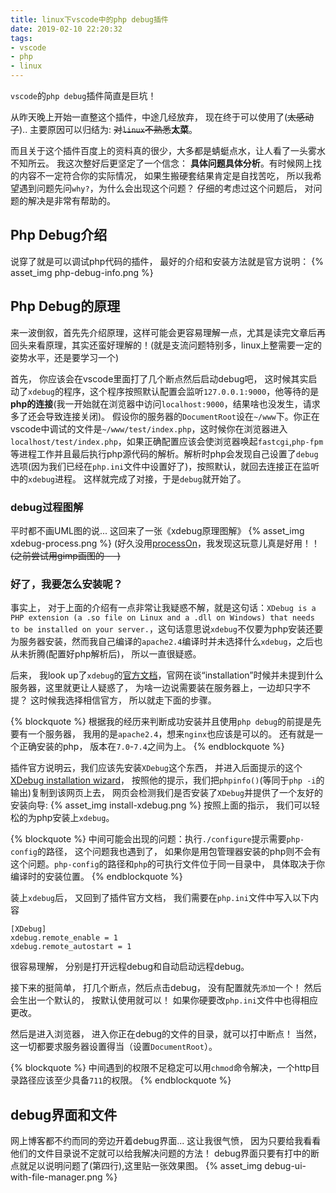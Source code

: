 ```yaml
---
title: linux下vscode中的php debug插件
date: 2019-02-10 22:20:32
tags:
- vscode
- php
- linux
---
```


`vscode`的`php debug`插件简直是巨坑！

从昨天晚上开始一直整这个插件，中途几经放弃， 现在终于可以使用了(~~太感动了~~).. 主要原因可以归结为: ~~对`linux`不熟悉~~**太菜**。

而且关于这个插件百度上的资料真的很少，大多都是蜻蜓点水，让人看了一头雾水不知所云。 我这次整好后更坚定了一个信念： **具体问题具体分析**。有时候网上找的内容不一定符合你的实际情况， 如果生搬硬套结果肯定是自找苦吃， 所以我希望遇到问题先问`why?`，为什么会出现这个问题？ 仔细的考虑过这个问题后， 对问题的解决是非常有帮助的。

## Php Debug介绍
说穿了就是可以调试php代码的插件， 最好的介绍和安装方法就是官方说明：
{% asset_img php-debug-info.png %}

## Php Debug的原理
来一波倒叙，首先先介绍原理，这样可能会更容易理解一点，尤其是读完文章后再回头来看原理，其实还蛮好理解的！(就是支流问题特别多，linux上整需要一定的姿势水平，还是要学习一个)

首先， 你应该会在vscode里面打了几个断点然后启动debug吧， 这时候其实启动了`xdebug`的程序，这个程序按照默认配置会监听`127.0.0.1:9000`，他等待的是**php的连接**(我一开始就在浏览器中访问`localhost:9000`，结果啥也没发生，请求多了还会导致连接关闭)。
假设你的服务器的`DocumentRoot`设在`~/www`下。你正在vscode中调试的文件是`~/www/test/index.php`，这时候你在浏览器进入`localhost/test/index.php`，如果正确配置应该会使浏览器唤起`fastcgi`,`php-fpm`等进程工作并且最后执行php源代码的解析。解析时php会发现自己设置了`debug`选项(因为我们已经在`php.ini`文件中设置好了)，按照默认，就回去连接正在监听中的`xdebug`进程。 这样就完成了对接，于是`debug`就开始了。

### debug过程图解
平时都不画UML图的说... 这回来了一张《xdebug原理图解》
{%  asset_img  xdebug-process.png %}
(好久没用[processOn](https://www.processon.com)，我发现这玩意儿真是好用！！~~(之前尝试用gimp画图的 - -)~~


### 好了，我要怎么安装呢？
事实上， 对于上面的介绍有一点非常让我疑惑不解，就是这句话：`XDebug is a PHP extension (a .so file on Linux and a .dll on Windows) that needs to be installed on your server.`，这句话意思说`xdebug`不仅要为php安装还要为服务器安装，然而我自己编译的`apache2.4`编译时并未选择什么`xdebug`，之后也从未折腾(配置好php解析后)， 所以一直很疑惑。

后来， 我look up了`xdebug`的[官方文档](https://xdebug.org/docs/all)，官网在谈“installation”时候并未提到什么服务器，这里就更让人疑惑了， 为啥一边说需要装在服务器上，一边却只字不提？ 这时候我选择相信官方， 所以就走下面的步骤。

{% blockquote %}
根据我的经历来判断成功安装并且使用`php debug`的前提是先要有一个服务器， 我用的是`apache2.4`，想来`nginx`也应该是可以的。 还有就是一个正确安装的php， 版本在`7.0`-`7.4`之间为上。
{% endblockquote %}

插件官方说明云，我们应该先安装`XDebug`这个东西， 并进入后面提示的这个[XDebug installation wizard](https://xdebug.org/wizard.php)， 按照他的提示，我们把`phpinfo()`(等同于`php -i`的输出)复制到该网页上去， 网页会检测我们是否安装了`XDebug`并提供了一个友好的安装向导:
{% asset_img install-xdebug.png %}
按照上面的指示， 我们可以轻松的为php安装上`xdebug`。

{% blockquote %}
中间可能会出现的问题：执行`./configure`提示需要`php-config`的路径， 这个问题我也遇到了， 如果你是用包管理器安装的php则不会有这个问题。`php-config`的路径和`php`的可执行文件位于同一目录中， 具体取决于你编译时的安装位置。
{% endblockquote %}

装上`xdebug`后， 又回到了插件官方文档， 我们需要在`php.ini`文件中写入以下内容
```
[XDebug]
xdebug.remote_enable = 1
xdebug.remote_autostart = 1
```
很容易理解， 分别是打开远程debug和自动启动远程debug。

接下来的挺简单， 打几个断点，然后点击debug， 没有配置就先`添加`一个！ 然后会生出一个默认的， 按默认使用就可以！ 如果你硬要改`php.ini`文件中也得相应更改。

然后是进入浏览器， 进入你正在debug的文件的目录，就可以打中断点！ 当然，这一切都要求服务器设置得当（设置`DocumentRoot`）。

{% blockquote %}
中间遇到的权限不足稳定可以用`chmod`命令解决，一个http目录路径应该至少具备`711`的权限。
{% endblockquote %}

## debug界面和文件
网上博客都不约而同的旁边开着debug界面... 这让我很气愤， 因为只要给我看看他们的文件目录说不定就可以给我解决问题的方法！ debug界面只要有打中的断点就足以说明问题了(第四行),这里贴一张效果图。
{% asset_img  debug-ui-with-file-manager.png %}











